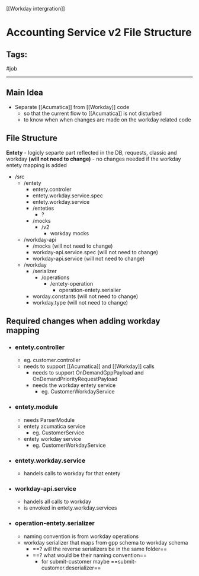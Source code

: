 [[Workday intergration]]

# Accounting Service v2 File Structure

## Tags:
#job

---

## Main Idea
- Separate [[Acumatica]] from [[Workday]] code
	- so that the current flow to [[Acumatica]] is not disturbed
	- to know when when changes are made on the workday related code

## File Structure
**Entety** - logicly separte part reflected in the DB, requests, classic and workday
**(will not need to change)** - no changes needed if the workday entety mapping is added

- /src
	- /entety
		- entety.controler
		- entety.workday.service.spec
		- entety.workday.service
		- /enteties
			-  ?
		- /mocks
			- /v2
				- workday mocks
	- /workday-api
		- /mocks (will not need to change)
		- workday-api.service.spec (will not need to change)
		- workday-api.service (will not need to change)
	- /workday
		- /serializer
			- /operations
				- /entety-operation
					- operation-entety.serialier
		- worday.constants (will not need to change)
		- workday.type (will not need to change)



## Required changes when adding workday mapping
- ### entety.controller
	- eg. customer.controller
	- needs to support [[Acumatica]] and [[Workday]] calls
		- needs to support OnDemandGppPayload and OnDemandPriorityRequestPayload
		- needs the workday entety service
			- eg. CustomerWorkdayService
- ### entety.module
	- needs ParserModule
	- entety acumatica service
		- eg. CustomerService
	- entety workday service
		- eg. CustomerWorkdayService
- ### entety.workday.service
	- handels calls to workday for that entety
- ### workday-api.service
	- handels all calls to workday
	- is envoked in entety.workday.services
- ### operation-entety.serializer
	- naming convention is from workday operations
	- workday serializer that maps from gpp schema to workday schema
		- ==? will the reverse serializers be in the same folder==
		- ==? what would be their naming convention==
			- for submit-customer maybe ==submit-customer.deserializer==